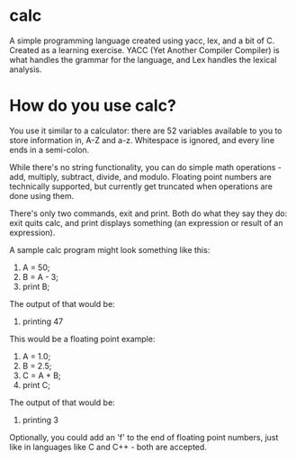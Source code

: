 # calc
A simple programming language created using yacc, lex, and a bit of C. Created as a learning exercise.
YACC (Yet Another Compiler Compiler) is what handles the grammar for the language, and Lex handles the lexical analysis.

# How do you use calc?
You use it similar to a calculator: there are 52 variables available to you to store information in, A-Z and a-z.
Whitespace is ignored, and every line ends in a semi-colon.

While there's no string functionality, you can do simple math operations - add, multiply, subtract, divide, and modulo. Floating point numbers are technically supported, but currently get truncated when operations are done using them.

There's only two commands, exit and print. Both do what they say they do: exit quits calc, and print displays something (an expression or result of an expression). 

A sample calc program might look something like this: 
1. A = 50;
2. B = A - 3;
3. print B;

The output of that would be: 
1. printing 47

This would be a floating point example: 
1. A = 1.0;
2. B = 2.5;
3. C = A + B;
4. print C;

The output of that would be: 
1. printing 3

Optionally, you could add an 'f' to the end of floating point numbers, just like in languages like C and C++ - both are accepted.

